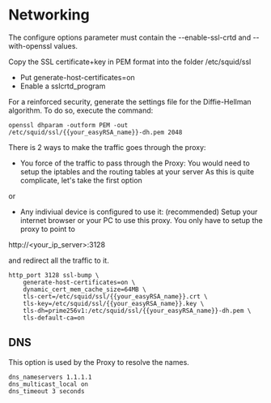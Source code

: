 # Networking

The configure options parameter must contain the --enable-ssl-crtd and --with-openssl values.

Copy the SSL certificate+key in PEM format into the folder /etc/squid/ssl

- Put generate-host-certificates=on
- Enable a sslcrtd_program

For a reinforced security, generate the settings file for the Diffie-Hellman algorithm.
To do so, execute the command:

``` 
openssl dhparam -outform PEM -out /etc/squid/ssl/{{your_easyRSA_name}}-dh.pem 2048
```

There is 2 ways to make the traffic goes through the proxy:

- You force of the traffic to pass through the Proxy: 
You would need to setup the iptables and the routing tables at your server
As this is quite complicate, let's take the first option

or

- Any indiviual device is configured to use it: (recommended)
Setup your internet browser or your PC to use this proxy. You only have to setup the proxy to point to 

http://<your_ip_server>:3128

and redirect all the traffic to it.

```
http_port 3128 ssl-bump \
    generate-host-certificates=on \
    dynamic_cert_mem_cache_size=64MB \
	tls-cert=/etc/squid/ssl/{{your_easyRSA_name}}.crt \
	tls-key=/etc/squid/ssl/{{your_easyRSA_name}}.key \
	tls-dh=prime256v1:/etc/squid/ssl/{{your_easyRSA_name}}-dh.pem \
    tls-default-ca=on
```

## DNS

This option is used by the  Proxy to resolve the names.

```
dns_nameservers 1.1.1.1
dns_multicast_local on
dns_timeout 3 seconds
```
